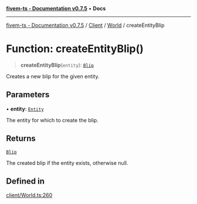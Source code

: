 [**fivem-ts - Documentation v0.7.5**](../../../../../README.md) • **Docs**

***

[fivem-ts - Documentation v0.7.5](../../../../../README.md) / [Client](../../../README.md) / [World](../README.md) / createEntityBlip

# Function: createEntityBlip()

> **createEntityBlip**(`entity`): [`Blip`](../../../classes/Blip.md)

Creates a new blip for the given entity.

## Parameters

• **entity**: [`Entity`](../../../classes/Entity.md)

The entity for which to create the blip.

## Returns

[`Blip`](../../../classes/Blip.md)

The created blip if the entity exists, otherwise null.

## Defined in

[client/World.ts:260](https://github.com/Purpose-Dev/fivem-ts/blob/main/src/client/World.ts#L260)
